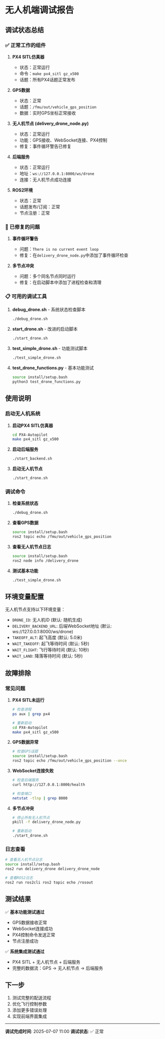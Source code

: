 # 无人机端调试报告

## 调试状态总结

### ✅ 正常工作的组件

1. **PX4 SITL仿真器**
   - 状态：正常运行
   - 命令：`make px4_sitl gz_x500`
   - 话题：所有PX4话题正常发布

2. **GPS数据**
   - 状态：正常
   - 话题：`/fmu/out/vehicle_gps_position`
   - 数据：实时GPS坐标正常接收

3. **无人机节点 (delivery_drone_node.py)**
   - 状态：正常运行
   - 功能：GPS接收、WebSocket连接、PX4控制
   - 修复：事件循环警告已修复

4. **后端服务**
   - 状态：正常运行
   - 地址：`ws://127.0.0.1:8000/ws/drone`
   - 连接：无人机节点成功连接

5. **ROS2环境**
   - 状态：正常
   - 话题发布/订阅：正常
   - 节点注册：正常

### 🔧 已修复的问题

1. **事件循环警告**
   - 问题：`There is no current event loop`
   - 修复：在`delivery_drone_node.py`中添加了事件循环检查

2. **多节点冲突**
   - 问题：多个同名节点同时运行
   - 修复：在启动脚本中添加了进程检查和清理

### 📋 可用的调试工具

1. **debug_drone.sh** - 系统状态检查脚本
   ```bash
   ./debug_drone.sh
   ```

2. **start_drone.sh** - 改进的启动脚本
   ```bash
   ./start_drone.sh
   ```

3. **test_simple_drone.sh** - 功能测试脚本
   ```bash
   ./test_simple_drone.sh
   ```

4. **test_drone_functions.py** - 基本功能测试
   ```bash
   source install/setup.bash
   python3 test_drone_functions.py
   ```

## 使用说明

### 启动无人机系统

1. **启动PX4 SITL仿真器**
   ```bash
   cd PX4-Autopilot
   make px4_sitl gz_x500
   ```

2. **启动后端服务**
   ```bash
   ./start_backend.sh
   ```

3. **启动无人机节点**
   ```bash
   ./start_drone.sh
   ```

### 调试命令

1. **检查系统状态**
   ```bash
   ./debug_drone.sh
   ```

2. **查看GPS数据**
   ```bash
   source install/setup.bash
   ros2 topic echo /fmu/out/vehicle_gps_position
   ```

3. **查看无人机节点日志**
   ```bash
   source install/setup.bash
   ros2 node info /delivery_drone
   ```

4. **测试基本功能**
   ```bash
   ./test_simple_drone.sh
   ```

## 环境变量配置

无人机节点支持以下环境变量：

- `DRONE_ID`: 无人机ID (默认: 随机生成)
- `DELIVERY_BACKEND_URL`: 后端WebSocket地址 (默认: ws://127.0.0.1:8000/ws/drone)
- `TAKEOFF_ALT`: 起飞高度 (默认: 5.0米)
- `WAIT_TAKEOFF`: 起飞等待时间 (默认: 5秒)
- `WAIT_FLIGHT`: 飞行等待时间 (默认: 10秒)
- `WAIT_LAND`: 降落等待时间 (默认: 5秒)

## 故障排除

### 常见问题

1. **PX4 SITL未运行**
   ```bash
   # 检查进程
   ps aux | grep px4
   
   # 重新启动
   cd PX4-Autopilot
   make px4_sitl gz_x500
   ```

2. **GPS数据异常**
   ```bash
   # 检查GPS话题
   source install/setup.bash
   ros2 topic echo /fmu/out/vehicle_gps_position --once
   ```

3. **WebSocket连接失败**
   ```bash
   # 检查后端服务
   curl http://127.0.0.1:8000/health
   
   # 检查端口
   netstat -tlnp | grep 8000
   ```

4. **多节点冲突**
   ```bash
   # 停止所有无人机节点
   pkill -f delivery_drone_node.py
   
   # 重新启动
   ./start_drone.sh
   ```

### 日志查看

```bash
# 查看无人机节点日志
source install/setup.bash
ros2 run delivery_drone delivery_drone_node

# 查看ROS2日志
ros2 run ros2cli ros2 topic echo /rosout
```

## 测试结果

✅ **基本功能测试通过**
- GPS数据接收正常
- WebSocket连接成功
- PX4控制命令发送正常
- 节点注册成功

✅ **系统集成测试通过**
- PX4 SITL + 无人机节点 + 后端服务
- 完整的数据流：GPS → 无人机节点 → 后端服务

## 下一步

1. 测试完整的配送流程
2. 优化飞行控制参数
3. 添加更多错误处理
4. 实现前端界面集成

---

**调试完成时间**: 2025-07-07 11:00
**调试状态**: ✅ 正常 